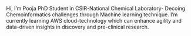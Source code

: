 Hi, I’m Pooja PhD Student in CSIR-National Chemical Laboratory- Decoing Chemoinformatics challenges through Machine learning technique. I’m currently learning AWS cloud-technology which can enhance agility and data-driven insights in discovery and  pre-clinical research. 


